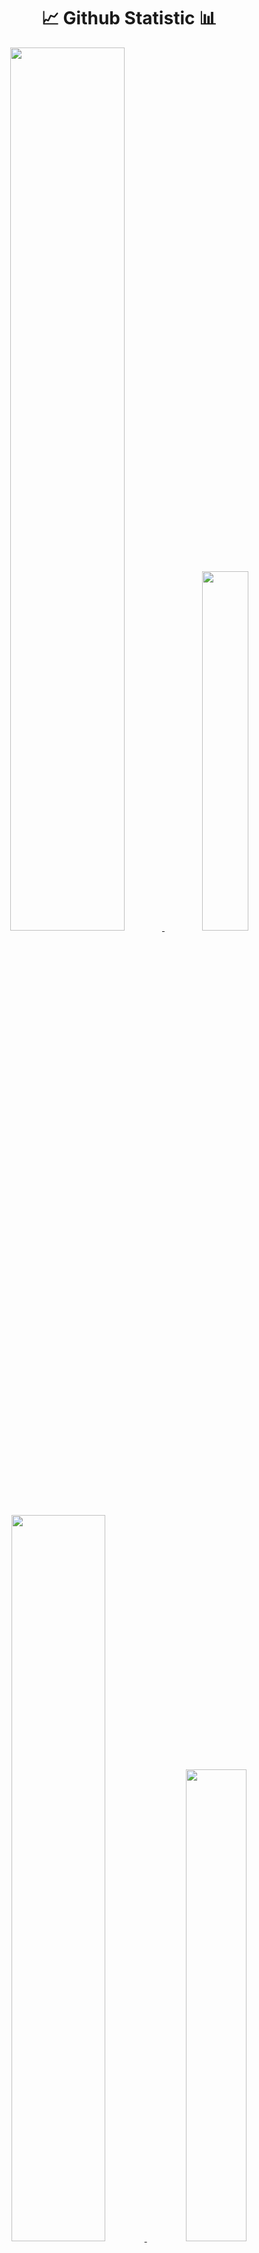 <h1 align="center">📈 Github Statistic 📊</h1>
<p align="center">
  <a href="https://github.com/mizarzulmi">
    <img width="60.2%" src="https://github-readme-stats-eight-theta.vercel.app/api?username=githubnyathoni&show_icons=true&theme=dark&include_all_commits=true&count_private=true&icon_color=FFFFFF&bg_color=000000"/>
    <img width="38.4%" src="https://github-readme-stats-eight-theta.vercel.app/api/top-langs/?username=githubnyathoni&layout=compact&langs_count=10&theme=dark&bg_color=000000"/>
    <img width="54.6%" src="https://github-readme-streak-stats.herokuapp.com/?user=githubnyathoni&theme=highcontrast&fire=ffffff&ring=ffffff&border=ffffff&currStreakLabel=ffffff"/>
    <img width="44%" src="https://github-profile-trophy.vercel.app/?username=githubnyathoni&theme=onestar&column=4&margin-w=10&margin-h=10"/>
    <img width="99.4%" src="https://activity-graph.herokuapp.com/graph?username=githubnyathoni&theme=react-dark&bg_color=000000&color=FFFFFF"/>
  </a>
</p>
